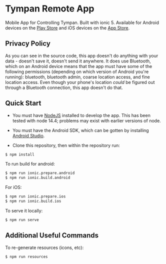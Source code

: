# Tympan Remote App

Mobile App for Controlling Tympan. Built with ionic 5.  Available for Android devices on the [Play Store](https://play.google.com/store/apps/details?id=com.creare.tympanRemote) and iOS devices on the [App Store](https://apps.apple.com/us/app/tympan-remote/id1476570878).

## Privacy Policy

As you can see in the source code, this app doesn't do anything with your data - doesn't save it, doesn't send it anywhere.  It does use Bluetooth, which on an Android device means that the app must have some of the following permissions (depending on which version of Android you're running): bluetooth, bluetooth admin, coarse location access, and fine location access.  Even though your phone's location *could* be figured out through a Bluetooth connection, this app doesn't do that.

## Quick Start

- You must have [NodeJS](https://nodejs.org/en/) installed to develop the app.  This has been tested with node 14.4; problems may exist with earlier versions of node.

- You must have the Android SDK, which can be gotten by installing [Android Studio](https://developer.android.com/studio).

- Clone this repository, then within the repository run:

```bash
$ npm install
```

To run build for android:

```bash
$ npm run ionic.prepare.android
$ npm run ionic.build.android
```

For iOS:

```bash
$ npm run ionic.prepare.ios
$ npm run ionic.build.ios
```

To serve it locally:
```bash
$ npm run serve
```

## Additional Useful Commands

To re-generate resources (icons, etc):

```bash
$ npm run resources
```
